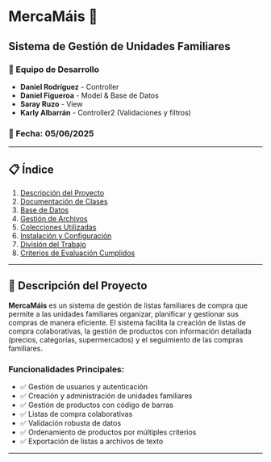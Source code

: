 # MercaMáis 🛒
## Sistema de Gestión de Unidades Familiares

### 👥 Equipo de Desarrollo
- **Daniel Rodríguez** - Controller
- **Daniel Figueroa** - Model & Base de Datos
- **Saray Ruzo** - View
- **Karly Albarrán** - Controller2 (Validaciones y filtros)

### 📅 Fecha: 05/06/2025

---

## 📋 Índice
1. [Descripción del Proyecto](#-descripción-del-proyecto)
2. [Documentación de Clases](#-documentación-de-clases)
5. [Base de Datos](#-base-de-datos)
6. [Gestión de Archivos](#-gestión-de-archivos)
7. [Colecciones Utilizadas](#-colecciones-utilizadas)
8. [Instalación y Configuración](#-instalación-y-configuración)
9. [División del Trabajo](#-división-del-trabajo)
10. [Criterios de Evaluación Cumplidos](#-criterios-de-evaluación-cumplidos)

---

## 🎯 Descripción del Proyecto

**MercaMáis** es un sistema de gestión de listas familiares de compra que permite a las unidades familiares organizar, planificar y gestionar sus compras de manera eficiente. El sistema facilita la creación de listas de compra colaborativas, la gestión de productos con información detallada (precios, categorías, supermercados) y el seguimiento de las compras familiares.

### Funcionalidades Principales:
- ✅ Gestión de usuarios y autenticación
- ✅ Creación y administración de unidades familiares
- ✅ Gestión de productos con código de barras
- ✅ Listas de compra colaborativas
- ✅ Validación robusta de datos
- ✅ Ordenamiento de productos por múltiples criterios
- ✅ Exportación de listas a archivos de texto

---
